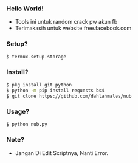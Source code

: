 ### Hello World!
* Tools ini untuk random crack pw akun fb
* Terimakasih untuk website free.facebook.com
### Setup?
````bash
$ termux-setup-storage
````
### Install?
````bash
$ pkg install git python
$ python -m pip install requests bs4
$ git clone https://github.com/dahlahmales/nub
````
### Usage?
````bash
$ python nub.py
````
### Note?
* Jangan Di Edit Scriptnya, Nanti Error.
